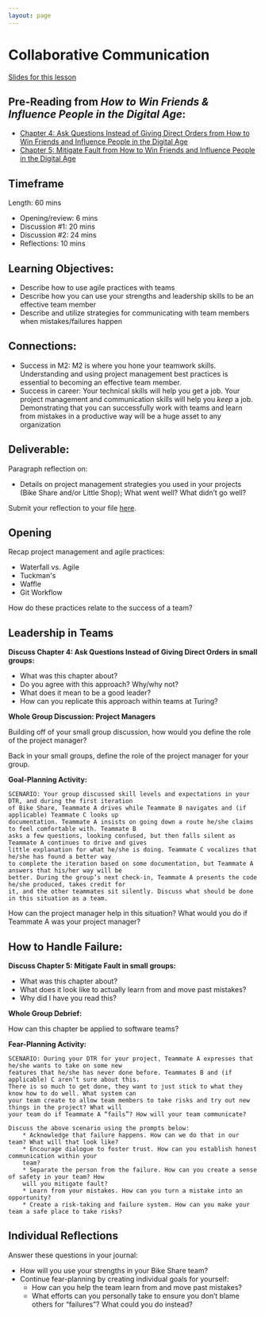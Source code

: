 ```yaml
---
layout: page
---
```


# Collaborative Communication

[Slides for this lesson](https://docs.google.com/presentation/d/1GV_PSrTRRKlXE1IKp9NXRHbgipyK1nmdk34i8n_UobQ/edit?usp=sharing)

## Pre-Reading from *How to Win Friends & Influence People in the Digital Age*:

* [Chapter 4: Ask Questions Instead of Giving Direct Orders from How to Win Friends and Influence People in the Digital Age](https://github.com/turingschool/career-development-curriculum/blob/master/files/Chapter%204%20Ask%20Questions%20Instead%20of%20Giving%20Direct%20Orders.pdf)
* [Chapter 5: Mitigate Fault from How to Win Friends and Influence People in the Digital Age](https://github.com/turingschool/career-development-curriculum/blob/master/files/Chapter%205%20Mitigate%20Fault.pdf)

## Timeframe

Length: 60 mins

* Opening/review: 6 mins
* Discussion #1: 20 mins
* Discussion #2: 24 mins
* Reflections: 10 mins

## Learning Objectives:

* Describe how to use agile practices with teams
* Describe how you can use your strengths and leadership skills to be an effective team member
* Describe and utilize strategies for communicating with team members when mistakes/failures happen

## Connections:
* Success in M2: M2 is where you hone your teamwork skills. Understanding and using project management best practices is essential to becoming an effective team member.
* Success in career: Your technical skills will help you get a job. Your project management and communication skills will help you *keep* a job. Demonstrating that you can successfully work with teams and learn from mistakes in a productive way will be a huge asset to any organization

## Deliverable:
Paragraph reflection on:

* Details on project management strategies you used in your projects (Bike Share and/or Little Shop); What went well? What didn’t go well?

Submit your reflection to your file [here](https://github.com/turingschool/career-development-curriculum/tree/master/deliverable_submissions).

## Opening
Recap project management and agile practices:

* Waterfall vs. Agile
* Tuckman's
* Waffle
* Git Workflow

How do these practices relate to the success of a team?

## Leadership in Teams
**Discuss Chapter 4: Ask Questions Instead of Giving Direct Orders in small groups:**

* What was this chapter about?
* Do you agree with this approach? Why/why not?
* What does it mean to be a good leader?
* How can you replicate this approach within teams at Turing?

**Whole Group Discussion: Project Managers**

Building off of your small group discussion, how would you define the role of the project manager?

Back in your small groups, define the role of the project manager for your group.

**Goal-Planning Activity:**

	SCENARIO: Your group discussed skill levels and expectations in your DTR, and during the first iteration
	of Bike Share, Teammate A drives while Teammate B navigates and (if applicable) Teammate C looks up
	documentation. Teammate A insists on going down a route he/she claims to feel comfortable with. Teammate B
	asks a few questions, looking confused, but then falls silent as Teammate A continues to drive and gives
	little explanation for what he/she is doing. Teammate C vocalizes that he/she has found a better way
	to complete the iteration based on some documentation, but Teammate A answers that his/her way will be
	better. During the group’s next check-in, Teammate A presents the code he/she produced, takes credit for
	it, and the other teammates sit silently. Discuss what should be done in this situation as a team.


How can the project manager help in this situation? What would you do if Teammate A was your project manager?

## How to Handle Failure:
**Discuss Chapter 5: Mitigate Fault in small groups:**

* What was this chapter about?
* What does it look like to actually learn from and move past mistakes?
* Why did I have you read this?

**Whole Group Debrief:**

How can this chapter be applied to software teams?

**Fear-Planning Activity:**

	SCENARIO: During your DTR for your project, Teammate A expresses that he/she wants to take on some new
	features that he/she has never done before. Teammates B and (if applicable) C aren’t sure about this.
	There is so much to get done, they want to just stick to what they know how to do well. What system can
	your team create to allow team members to take risks and try out new things in the project? What will
	your team do if Teammate A “fails”? How will your team communicate?

	Discuss the above scenario using the prompts below:
		* Acknowledge that failure happens. How can we do that in our team? What will that look like?
		* Encourage dialogue to foster trust. How can you establish honest communication within your
		team?
		* Separate the person from the failure. How can you create a sense of safety in your team? How
		will you mitigate fault?
		* Learn from your mistakes. How can you turn a mistake into an opportunity?
		* Create a risk-taking and failure system. How can you make your team a safe place to take risks?

## Individual Reflections
Answer these questions in your journal:

* How will you use your strengths in your Bike Share team?
* Continue fear-planning by creating individual goals for yourself:
	* How can you help the team learn from and move past mistakes?
	* What efforts can you personally take to ensure you don’t blame others for “failures”? What could you do instead?
